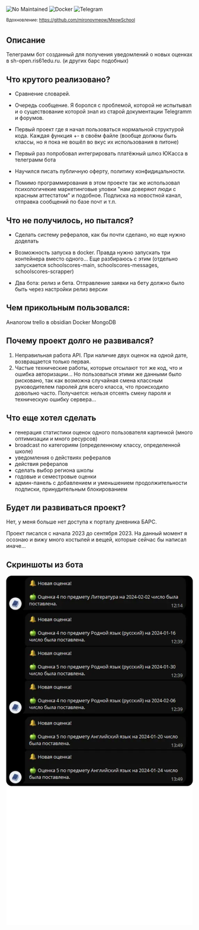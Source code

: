 ![No Maintained](https://img.shields.io/badge/Maintained%3F-no-red.svg)
![Docker](https://img.shields.io/badge/docker-%230db7ed.svg?logo=docker&logoColor=white)
![Telegram](https://img.shields.io/badge/aiogram-2CA5E0?logo=telegram&logoColor=white)

<sup>Вдохновление: https://github.com/mironovmeow/MeowSchool</sup>

## Описание
Телеграмм бот созданный для получения уведомлений о новых оценках в sh-open.ris61edu.ru. (и других барс подобных)

## Что крутого реализовано?

- Сравнение словарей. 

- Очередь сообщение. Я боролся с проблемой, которой не испытывал и о существование которой знал из старой документации Telegramm и форумов. 

- Первый проект где я начал пользоваться нормальной структурой кода. Каждая функция +- в своём файле (вообще должны быть классы, но я пока не вошёл во вкус их использования в питоне) 

- Первый раз попробовал интегрировать платёжный шлюз ЮКасса в телеграмм бота

- Научился писать публичную оферту, политику конфидицальности. 

- Помимо программирования в этом проекте так же использовал психологичекие маркетинговые уловки "нам доверяют люди с красным аттестатом" и подобное. Подписка на новостной канал, отправка сообщений по базе почт и т.п. 

## Что не получилось, но пытался?

- Сделать систему рефералов, как бы почти сделано, но еще нужно доделать

- Возможность запуска в docker. Правда нужно запускать три контейнера вместо одного... Еще разбираюсь с этим (отдельно запускается schoolscores-main, schoolscores-messages, schoolscores-scrapper)

- Два бота: релиз и бета. Отправление заявки на бету должно было быть через настройки релиз версии 
## Чем прикольным пользовался:

Аналогом trello в obsidian
Docker
MongoDB

## Почему проект долго не развивался?

1. Неправильная работа API. При наличие двух оценок на одной дате, возвращается только первая.
2. Частые технические работы, которые отсылают тот же код, что и ошибка авторизации... Но пользоваться этими же данными было рисковано, так как возможна случайная смена классным руководителем паролей для всего класса, что происходило довольно часто. Получается: нельзя отсеять смену пароля и техническую ошибку сервера...

## Что еще хотел сделать

- генерация статистики оценок одного пользователя картинкой (много оптимизации и много ресурсов)
- broadcast по категориям (определенному классу, определенной школе)
- уведомления о действиях рефералов
- действия рефералов
- сделать выбор региона школы
- годовые и семестровые оценки
- админ-панель с добавлением и уменьшением продолжительности подписки, принудительным блокированием

## Будет ли развиваться проект?

Нет, у меня больше нет доступа к порталу дневника БАРС.

Проект писался с начала 2023 до сентября 2023. На данный момент я осознаю и вижу много костылей и вещей, которые сейчас бы написал иначе...  

## Скриншоты из бота
<div align="center">
  <img src="/example.webp?raw=true"/>
</div>
